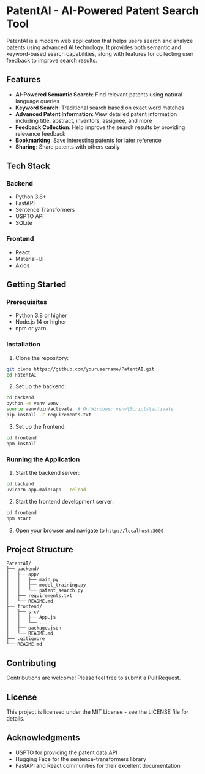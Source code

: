# PatentAI - AI-Powered Patent Search Tool

PatentAI is a modern web application that helps users search and analyze patents using advanced AI technology. It provides both semantic and keyword-based search capabilities, along with features for collecting user feedback to improve search results.

## Features

- **AI-Powered Semantic Search**: Find relevant patents using natural language queries
- **Keyword Search**: Traditional search based on exact word matches
- **Advanced Patent Information**: View detailed patent information including title, abstract, inventors, assignee, and more
- **Feedback Collection**: Help improve the search results by providing relevance feedback
- **Bookmarking**: Save interesting patents for later reference
- **Sharing**: Share patents with others easily

## Tech Stack

### Backend
- Python 3.8+
- FastAPI
- Sentence Transformers
- USPTO API
- SQLite

### Frontend
- React
- Material-UI
- Axios

## Getting Started

### Prerequisites
- Python 3.8 or higher
- Node.js 14 or higher
- npm or yarn

### Installation

1. Clone the repository:
```bash
git clone https://github.com/yourusername/PatentAI.git
cd PatentAI
```

2. Set up the backend:
```bash
cd backend
python -m venv venv
source venv/bin/activate  # On Windows: venv\Scripts\activate
pip install -r requirements.txt
```

3. Set up the frontend:
```bash
cd frontend
npm install
```

### Running the Application

1. Start the backend server:
```bash
cd backend
uvicorn app.main:app --reload
```

2. Start the frontend development server:
```bash
cd frontend
npm start
```

3. Open your browser and navigate to `http://localhost:3000`

## Project Structure

```
PatentAI/
├── backend/
│   ├── app/
│   │   ├── main.py
│   │   ├── model_training.py
│   │   └── patent_search.py
│   ├── requirements.txt
│   └── README.md
├── frontend/
│   ├── src/
│   │   ├── App.js
│   │   └── ...
│   ├── package.json
│   └── README.md
├── .gitignore
└── README.md
```

## Contributing

Contributions are welcome! Please feel free to submit a Pull Request.

## License

This project is licensed under the MIT License - see the LICENSE file for details.

## Acknowledgments

- USPTO for providing the patent data API
- Hugging Face for the sentence-transformers library
- FastAPI and React communities for their excellent documentation 